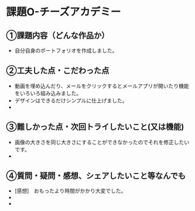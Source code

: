 # 課題O-チーズアカデミー

## ①課題内容（どんな作品か）
- 自分自身のポートフォリオを作成しました。

## ②工夫した点・こだわった点
- 動画を埋め込んだり、メールをクリックするとメールアプリが開いたり機能をいろいろ組み込みました。
- デザインはできるだけシンプルに仕上げました。
- 

## ③難しかった点・次回トライしたいこと(又は機能)
- 画像の大きさを同じ大きさにすることができなかったのでそれを修正したいです。
- 

## ④質問・疑問・感想、シェアしたいこと等なんでも
- [感想]　おもったより時間がかかり大変でした。
- 
- 
